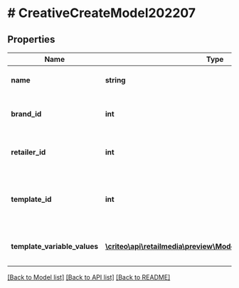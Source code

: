 # # CreativeCreateModel202207

## Properties

Name | Type | Description | Notes
------------ | ------------- | ------------- | -------------
**name** | **string** | The name of the creative |
**brand_id** | **int** | The brand associated to the creative | [optional]
**retailer_id** | **int** | The retailer associated to the creative |
**template_id** | **int** | The creative template used for this creative |
**template_variable_values** | [**\criteo\api\retailmedia\preview\Model\TemplateVariableValue[]**](TemplateVariableValue.md) | The template chosen values |

[[Back to Model list]](../../README.md#models) [[Back to API list]](../../README.md#endpoints) [[Back to README]](../../README.md)
